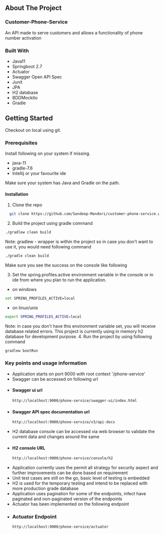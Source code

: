 <!-- ABOUT THE PROJECT -->
## About The Project
### Customer-Phone-Service 
An API made to serve customers and allows a functionality of phone number activation

### Built With
* Java11
* Springboot 2.7
* Actuator
* Swagger Open API Spec
* Junit
* JPA
* H2 database
* BDDMockito
* Gradle

<!-- GETTING STARTED -->
## Getting Started
Checkout on local using git. 
### Prerequisites
Install following on your system if missing.
* java-11
* gradle-7.6
* Intellij or your favourite ide

Make sure your system has Java and Gradle on the path.
#### Installation
1. Clone the repo
 ```sh
   git clone https://github.com/Sandeep-Mandori/customer-phone-service.git
  ```
2. Build the project using gradle command
  ```sh
  ./gradlew clean build
  ```
  Note: gradlew - wrapper is within the project so in case you don't want to use it, you would need following
command
  ```sh
  ./gradle clean build
  ```
Make sure you see the success on the console like following

3. Set the spring.profiles.active environment variable in the console or in ide from where you plan to run the
application.
  - on windows
  ```sh
  set SPRING_PROFILES_ACTIVE=local
  ```
  - on linux/unix
  ```sh
  export SPRING_PROFILES_ACTIVE=local
  ```
Note: in case you don't have this environment variable set, you will receive database related errors.
This project is currently using in memory h2 database for development purpose.
4. Run the project by using following command
  ```sh
  gradlew bootRun
  ```
### Key points and usage information
* Application starts on port 9000 with root context '/phone-service'
* Swagger can be accessed on following url
 - #### Swagger ui url
    ```sh
    http://localhost:9000/phone-service/swagger-ui/index.html
    ```
 - #### Swagger API spec documentation url
    ```sh
    http://localhost:9000/phone-service/v3/api-docs
    ```
* H2 database console can be accessed via web browser to validate the current data and changes around the same
 - #### H2 console URL
    ```sh    
    http://localhost:9000/phone-service/console/h2
    ```
* Application currently uses the permit all strategy for security aspect and further improvements can be done 
based on requirement
* Unit test cases are still on the go, basic level of testing is embedded
* H2 is used for the temporary testing and intend to be replaced with more production grade database
* Application uses pagination for some of the endpoints, infect have paginated and non-paginated version of 
the endpoints
* Actuator has been implemented on the following endpoint
 - ### Actuator Endpoint
   ```sh
   http://localhost:9000/phone-service/actuator
   ```
 